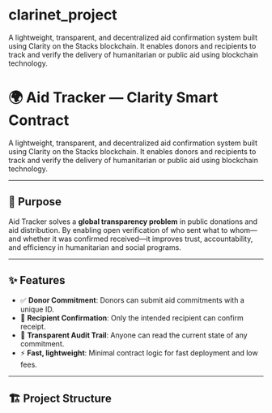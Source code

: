 # clarinet_project
 A lightweight, transparent, and decentralized aid confirmation system built using Clarity on the Stacks blockchain. It enables donors and recipients to track and verify the delivery of humanitarian or public aid using blockchain technology.

# 🌍 Aid Tracker — Clarity Smart Contract

A lightweight, transparent, and decentralized aid confirmation system built using Clarity on the Stacks blockchain. It enables donors and recipients to track and verify the delivery of humanitarian or public aid using blockchain technology.

---

## 🚀 Purpose

Aid Tracker solves a **global transparency problem** in public donations and aid distribution. By enabling open verification of who sent what to whom—and whether it was confirmed received—it improves trust, accountability, and efficiency in humanitarian and social programs.

---

## ✨ Features

- ✅ **Donor Commitment**: Donors can submit aid commitments with a unique ID.
- 🔐 **Recipient Confirmation**: Only the intended recipient can confirm receipt.
- 🔎 **Transparent Audit Trail**: Anyone can read the current state of any commitment.
- ⚡ **Fast, lightweight**: Minimal contract logic for fast deployment and low fees.

---

## 🏗️ Project Structure

